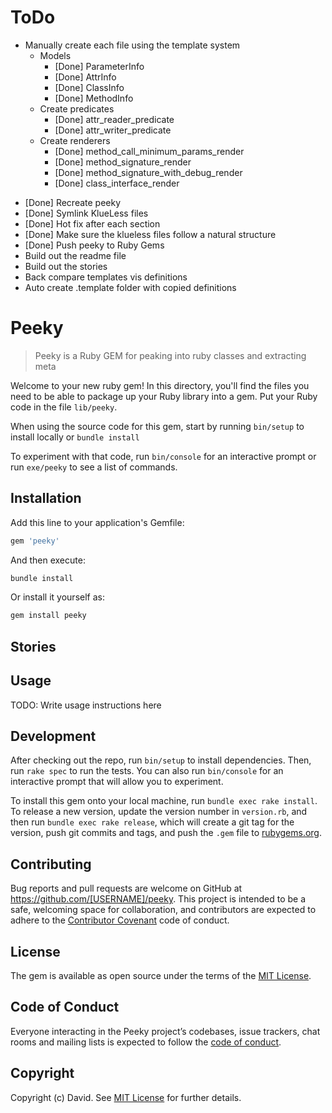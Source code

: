 # ToDo

* Manually create each file using the template system
  - Models
    - [Done] ParameterInfo
    - [Done] AttrInfo
    - [Done] ClassInfo
    - [Done] MethodInfo
  - Create predicates
    - [Done] attr_reader_predicate
    - [Done] attr_writer_predicate
  - Create renderers
    - [Done] method_call_minimum_params_render
    - [Done] method_signature_render
    - [Done] method_signature_with_debug_render
    - [Done] class_interface_render
- [Done] Recreate peeky
- [Done] Symlink KlueLess files
- [Done] Hot fix after each section
- [Done] Make sure the klueless files follow a natural structure
- [Done] Push peeky to Ruby Gems
- Build out the readme file
- Build out the stories
- Back compare templates vis definitions
- Auto create .template folder with copied definitions


# Peeky

> Peeky is a Ruby GEM for peaking into ruby classes and extracting meta

Welcome to your new ruby gem! In this directory, you'll find the files you need to be able to package up your Ruby library into a gem. Put your Ruby code in the file `lib/peeky`.

When using the source code for this gem, start by running `bin/setup` to install locally or `bundle install`

To experiment with that code, run `bin/console` for an interactive prompt or run `exe/peeky` to see a list of commands.

## Installation

Add this line to your application's Gemfile:

```ruby
gem 'peeky'
```

And then execute:

```bash
bundle install
```

Or install it yourself as:

```bash
gem install peeky
```

## Stories


## Usage

TODO: Write usage instructions here

## Development

After checking out the repo, run `bin/setup` to install dependencies. Then, run `rake spec` to run the tests. You can also run `bin/console` for an interactive prompt that will allow you to experiment.

To install this gem onto your local machine, run `bundle exec rake install`. To release a new version, update the version number in `version.rb`, and then run `bundle exec rake release`, which will create a git tag for the version, push git commits and tags, and push the `.gem` file to [rubygems.org](https://rubygems.org).

## Contributing

Bug reports and pull requests are welcome on GitHub at https://github.com/[USERNAME]/peeky. This project is intended to be a safe, welcoming space for collaboration, and contributors are expected to adhere to the [Contributor Covenant](http://contributor-covenant.org) code of conduct.

## License

The gem is available as open source under the terms of the [MIT License](https://opensource.org/licenses/MIT).

## Code of Conduct

Everyone interacting in the Peeky project’s codebases, issue trackers, chat rooms and mailing lists is expected to follow the [code of conduct](https://github.com/[USERNAME]/peeky/blob/master/CODE_OF_CONDUCT.md).

## Copyright

Copyright (c) David. See [MIT License](LICENSE.txt) for further details.
